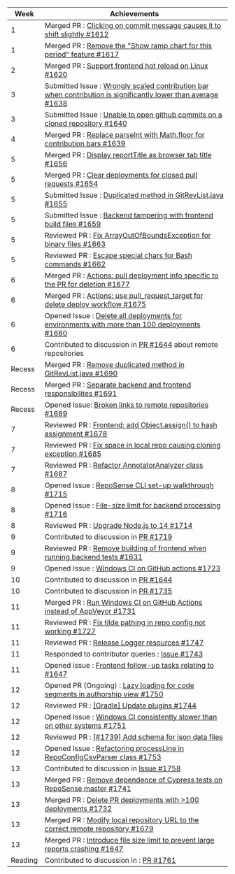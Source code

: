 | Week | Achievements |
| ---- | ------------ |
| 1 | Merged PR : [Clicking on commit message causes it to shift slightly #1612](https://github.com/reposense/RepoSense/pull/1612) |
| 1 | Merged PR : [Remove the "Show ramp chart for this period" feature #1617](https://github.com/reposense/RepoSense/pull/1617) |
| 2 | Merged PR : [Support frontend hot reload on Linux #1620](https://github.com/reposense/RepoSense/pull/1620) |
| 3 | Submitted Issue : [Wrongly scaled contribution bar when contribution is significantly lower than average #1638](https://github.com/reposense/RepoSense/issues/1638) |
| 3 | Submitted Issue : [Unable to open github commits on a cloned repository #1640](https://github.com/reposense/RepoSense/issues/1640) |
| 4 | Merged PR : [Replace parseInt with Math.floor for contribution bars #1639](https://github.com/reposense/RepoSense/pull/1639) |
| 5 | Merged PR : [Display reportTitle as browser tab title #1656](https://github.com/reposense/RepoSense/pull/1656) |
| 5 | Merged PR : [Clear deployments for closed pull requests #1654](https://github.com/reposense/RepoSense/pull/1654) |
| 5 | Submitted Issue : [Duplicated method in GitRevList.java #1655](https://github.com/reposense/RepoSense/issues/1655) |
| 5 | Submitted Issue : [Backend tampering with frontend build files #1659](https://github.com/reposense/RepoSense/issues/1659) |
| 5 | Reviewed PR : [Fix ArrayOutOfBoundsException for binary files #1663](https://github.com/reposense/RepoSense/pull/1663) |
| 5 | Reviewed PR : [Escape special chars for Bash commands #1662](https://github.com/reposense/RepoSense/pull/1662) |
| 6 | Merged PR : [Actions: pull deployment info specific to the PR for deletion #1677](https://github.com/reposense/RepoSense/pull/1677)  |
| 6 | Merged PR : [Actions: use pull_request_target for delete deploy workflow #1675](https://github.com/reposense/RepoSense/pull/1675) |
| 6 | Opened Issue : [Delete all deployments for environments with more than 100 deployments #1680](https://github.com/reposense/RepoSense/issues/1680) |
| 6 | Contributed to discussion in [PR #1644](https://github.com/reposense/RepoSense/pull/1644#issuecomment-1046281054) about remote repositories |
| Recess | Merged PR : [Remove duplicated method in GitRevList.java #1690](https://github.com/reposense/RepoSense/pull/1690) |
| Recess | Merged PR : [Separate backend and frontend responsibilites #1691](https://github.com/reposense/RepoSense/pull/1691) |
| Recess | Opened Issue: [Broken links to remote repositories #1689](https://github.com/reposense/RepoSense/issues/1689) |
| 7 | Reviewed PR : [Frontend: add Object.assign() to hash assignment #1678](https://github.com/reposense/RepoSense/pull/1678) |
| 7 | Reviewed PR : [Fix space in local repo causing cloning exception #1685](https://github.com/reposense/RepoSense/pull/1685) |
| 7 | Reviewed PR : [Refactor AnnotatorAnalyzer class #1687](https://github.com/reposense/RepoSense/pull/1687) |
| 8 | Opened Issue : [RepoSense CLI set-up walkthrough #1715](https://github.com/reposense/RepoSense/issues/1715) |
| 8 | Opened Issue : [File-size limit for backend processing #1716](https://github.com/reposense/RepoSense/issues/1716) |
| 8 | Reviewed PR : [Upgrade Node.js to 14 #1714](https://github.com/reposense/RepoSense/pull/1714) |
| 9 | Contributed to discussion in [PR #1719](https://github.com/reposense/RepoSense/pull/1719) |
| 9 | Reviewed PR : [Remove building of frontend when running backend tests #1631](https://github.com/reposense/RepoSense/pull/1631) |
| 9 | Opened Issue : [Windows CI on GitHub actions #1723](https://github.com/reposense/RepoSense/issues/1723) |
| 10 | Contributed to discussion in [PR #1644](https://github.com/reposense/RepoSense/pull/1644#pullrequestreview-915123782)  |
| 10 | Contributed to discussion in [PR #1735](https://github.com/reposense/RepoSense/pull/1735) |
| 11 | Merged PR : [Run Windows CI on GitHub Actions instead of AppVeyor #1731](https://github.com/reposense/RepoSense/pull/1731) |
| 11 | Reviewed PR : [Fix tilde pathing in repo config not working #1727](https://github.com/reposense/RepoSense/pull/1727) |
| 11 | Reviewed PR : [Release Logger resources #1747](https://github.com/reposense/RepoSense/pull/1747) |
| 11 | Responded to contributor queries : [Issue #1743](https://github.com/reposense/RepoSense/issues/1743) |
| 11 | Opened issue : [Frontend follow-up tasks relating to #1647](https://github.com/reposense/RepoSense/issues/1748) |
| 12 | Opened PR (Ongoing) : [Lazy loading for code segments in authorship view #1750](https://github.com/reposense/RepoSense/pull/1750) |
| 12 | Reviewed PR : [[Gradle] Update plugins #1744](https://github.com/reposense/RepoSense/pull/1744) |
| 12 | Opened Issue : [Windows CI consistently slower than on other systems #1751](https://github.com/reposense/RepoSense/issues/1751) |
| 12 | Reviewed PR : [[#1739] Add schema for json data files](https://github.com/reposense/RepoSense/pull/1740) |
| 12 | Opened Issue : [Refactoring processLine in RepoConfigCsvParser class #1753](https://github.com/reposense/RepoSense/issues/1753) |
| 13 | Contributed to discussion in [Issue #1758](https://github.com/reposense/RepoSense/issues/1758)
| 13 | Merged PR : [Remove dependence of Cypress tests on RepoSense master #1741](https://github.com/reposense/RepoSense/pull/1741) |
| 13 | Merged PR : [Delete PR deployments with >100 deployments #1732](https://github.com/reposense/RepoSense/pull/1732) |
| 13 | Merged PR : [Modify local repository URL to the correct remote repository #1679](https://github.com/reposense/RepoSense/pull/1679) |
| 13 | Merged PR : [Introduce file size limit to prevent large reports crashing #1647](https://github.com/reposense/RepoSense/pull/1647) |
| Reading | Contributed to discussion in : [PR #1761](https://github.com/reposense/RepoSense/pull/1761)  |